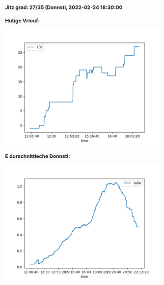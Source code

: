 ### Jitz grad: 27/35 (Donnsti, 2022-02-24 18:30:00

### Hütige Vrlouf:
![Graph](Today.png)

### E durschnittleche Donnsti:
![Graph](Donnsti.png)